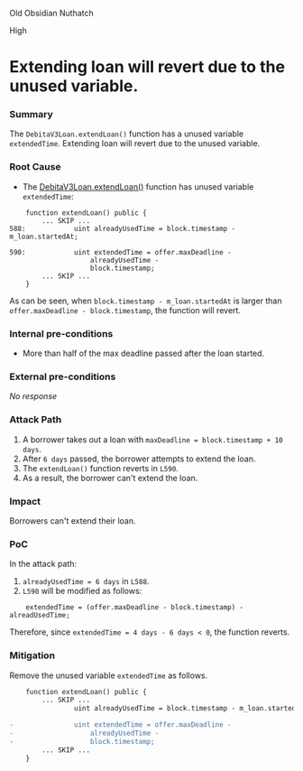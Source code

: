 Old Obsidian Nuthatch

High

# Extending loan will revert due to the unused variable.

### Summary

The `DebitaV3Loan.extendLoan()` function has a unused variable `extendedTime`. Extending loan will revert due to the unused variable.


### Root Cause

- The [DebitaV3Loan.extendLoan()](https://github.com/sherlock-audit/2024-11-debita-finance-v3/blob/main/Debita-V3-Contracts/contracts/DebitaV3Loan.sol#L547-L664) function has unused variable `extendedTime`:
```solidity
    function extendLoan() public {
        ... SKIP ...
588:            uint alreadyUsedTime = block.timestamp - m_loan.startedAt;

590:            uint extendedTime = offer.maxDeadline -
                    alreadyUsedTime -
                    block.timestamp;
        ... SKIP ...
    }
```
As can be seen, when `block.timestamp - m_loan.startedAt` is larger than `offer.maxDeadline - block.timestamp`, the function will revert.


### Internal pre-conditions

- More than half of the max deadline passed after the loan started.


### External pre-conditions

_No response_

### Attack Path

1. A borrower takes out a loan with `maxDeadline = block.timestamp + 10 days`.
2. After `6 days` passed, the borrower attempts to extend the loan.
3. The `extendLoan()` function reverts in `L590`.
4. As a result, the borrower can't extend the loan.


### Impact

Borrowers can't extend their loan.


### PoC

In the attack path:
1. `alreadyUsedTime = 6 days` in `L588`.
2. `L590` will be modified as follows:
```solidity
    extendedTime = (offer.maxDeadline - block.timestamp) - alreadUsedTime;
```
Therefore, since `extendedTime = 4 days - 6 days < 0`, the function reverts.


### Mitigation

Remove the unused variable `extendedTime` as follows.
```diff
    function extendLoan() public {
        ... SKIP ...
                uint alreadyUsedTime = block.timestamp - m_loan.startedAt;

-               uint extendedTime = offer.maxDeadline -
-                   alreadyUsedTime -
-                   block.timestamp;
        ... SKIP ...
    }
```